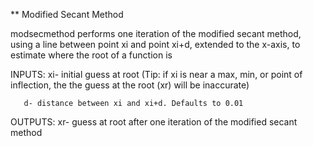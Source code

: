 ** Modified Secant Method

modsecmethod performs one iteration of the modified secant method, using
a line between point xi and point xi+d, extended to the x-axis, to
estimate where the root of a function is

   INPUTS:
       xi- initial guess at root (Tip: if xi is near a max, min, or point
       of inflection, the the guess at the root (xr) will be inaccurate)

       d- distance between xi and xi+d. Defaults to 0.01
 
   OUTPUTS:
       xr- guess at root after one iteration of the modified secant method
